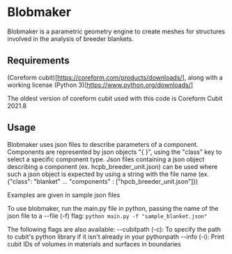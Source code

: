 # Blobmaker

Blobmaker is a parametric geometry engine to create meshes for structures involved in the analysis of breeder blankets.

## Requirements
(Coreform cubit)[https://coreform.com/products/downloads/], along with a working license
(Python 3)[https://www.python.org/downloads/]

The oldest version of coreform cubit used with this code is Coreform Cubit 2021.8

## Usage
Blobmaker uses json files to describe parameters of a component.
Components are represented by json objects "{ }", using the "class" key to select a specific component type.
Json files containing a json object describing a component (ex. hcpb_breeder_unit.json) can be used where such a json object is expected by using a string with the file name (ex. {"class": "blanket" ... "components" : \["hpcb_breeder_unit.json"]})

Examples are given in sample json files

To use blobmaker, run the main.py file in python, passing the name of the json file to a --file (-f) flag:
```python main.py -f "sample_blanket.json"```

The following flags are also available:
--cubitpath (-c): To specify the path to cubit's python library if it isn't already in your pythonpath
--info (-i): Print cubit IDs of volumes in materials and surfaces in boundaries